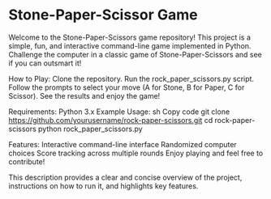 # Stone-Paper-Scissor Game
Welcome to the Stone-Paper-Scissors game repository! This project is a simple, fun, and interactive command-line game implemented in Python. Challenge the computer in a classic game of Stone-Paper-Scissors and see if you can outsmart it!

How to Play:
Clone the repository.
Run the rock_paper_scissors.py script.
Follow the prompts to select your move (A for Stone, B for Paper, C for Scissor).
See the results and enjoy the game!

Requirements:
Python 3.x
Example Usage:
sh
Copy code
git clone https://github.com/yourusername/rock-paper-scissors.git
cd rock-paper-scissors
python rock_paper_scissors.py

Features:
Interactive command-line interface
Randomized computer choices
Score tracking across multiple rounds
Enjoy playing and feel free to contribute!

This description provides a clear and concise overview of the project, instructions on how to run it, and highlights key features.
